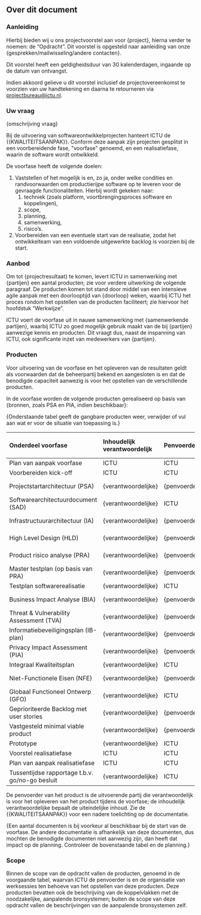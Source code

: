 ## Over dit document

### Aanleiding

Hierbij bieden wij u ons projectvoorstel aan voor {project}, hierna verder te noemen: de “Opdracht”. Dit voorstel is opgesteld naar aanleiding van onze {gesprekken/mailwisseling/andere contacten}.

Dit voorstel heeft een geldigheidsduur van 30 kalenderdagen, ingaande op de datum van ontvangst.

Indien akkoord gelieve u dit voorstel inclusief de projectovereenkomst te voorzien van uw handtekening en daarna te retourneren via projectbureau@ictu.nl.

### Uw vraag

{omschrijving vraag}

Bij de uitvoering van softwareontwikkelprojecten hanteert ICTU de {{KWALITEITSAANPAK}}. Conform deze aanpak zijn projecten gesplitst in een voorbereidende fase, "voorfase" genoemd, en een realisatiefase, waarin de software wordt ontwikkeld.

De voorfase heeft de volgende doelen:

1. Vaststellen of het mogelijk is en, zo ja, onder welke condities en randvoorwaarden om productierijpe software op te leveren voor de gevraagde functionaliteiten. Hierbij wordt gekeken naar:
    1. techniek (zoals platform, voortbrengingsproces software en koppelingen),
    2. scope,
    3. planning,
    4. samenwerking,
    5. risico’s.
2. Voorbereiden van een eventuele start van de realisatie, zodat het ontwikkelteam van een voldoende uitgewerkte backlog is voorzien bij de start.

### Aanbod

Om tot {projectresultaat} te komen, levert ICTU in samenwerking met {partijen} een aantal producten; zie voor verdere uitwerking de volgende paragraaf. De producten komen tot stand door middel van een intensieve agile aanpak met een doorlooptijd van {doorloop} weken, waarbij ICTU het proces rondom het opstellen van de producten faciliteert; zie hiervoor het hoofdstuk “Werkwijze”.

ICTU voert de voorfase uit in nauwe samenwerking met {samenwerkende partijen}, waarbij ICTU zo goed mogelijk gebruik maakt van de bij {partijen} aanwezige kennis en producten. Dit vraagt dus, naast de inspanning van ICTU, ook significante inzet van medewerkers van {partijen}.

### Producten

Voor uitvoering van de voorfase en het opleveren van de resultaten geldt als voorwaarden dat de beheerpartij bekend en aangesloten is en dat de benodigde capaciteit aanwezig is voor het opstellen van de verschillende producten.

In de voorfase worden de volgende producten gerealiseerd op basis van {bronnen, zoals PSA en PIA, indien beschikbaar}:

{Onderstaande tabel geeft de gangbare producten weer, verwijder of vul aan wat er voor de situatie van toepassing is.}

| Onderdeel voorfase                              | Inhoudelijk verantwoordelijk | Penvoerder   | Review en meewerken aan |
|:------------------------------------------------|:-----------------------------|:-------------|:------------------------|
| Plan van aanpak voorfase                        | ICTU                         | ICTU         | {reviewers}             |
| Voorbereiden kick-off                           | ICTU                         | ICTU         | {reviewers}             |
| Projectstartarchitectuur (PSA)                  | {verantwoordelijke}          | {penvoerder} | ICTU, {reviewers}       |
| Softwarearchitectuurdocument (SAD)              | {verantwoordelijke}          | ICTU         | {reviewers}             |
| Infrastructuurarchitectuur (IA)                 | {verantwoordelijke}          | {penvoerder} | ICTU, {reviewers}       |
| High Level Design (HLD)                         | {verantwoordelijke}          | {penvoerder} | ICTU, {reviewers}       |
| Product risico analyse (PRA)                    | {verantwoordelijke}          | {penvoerder} | ICTU, {reviewers}       |
| Master testplan (op basis van PRA)              | {verantwoordelijke}          | {penvoerder} | ICTU, {reviewers}       |
| Testplan softwarerealisatie                     | {verantwoordelijke}          | ICTU         | {reviewers}             |
| Business Impact Analyse (BIA)                   | {verantwoordelijke}          | {penvoerder} | ICTU, {reviewers}       |
| Threat & Vulnerability Assessment (TVA)         | {verantwoordelijke}          | {penvoerder} | ICTU, {reviewers}       |
| Informatiebeveiligingsplan  (IB-plan)           | {verantwoordelijke}          | {penvoerder} | ICTU, {reviewers}       |
| Privacy Impact Assessment (PIA)                 | {verantwoordelijke}          | {penvoerder} | ICTU, {reviewers}       |
| Integraal Kwaliteitsplan                        | {verantwoordelijke}          | ICTU         | {reviewers}             |
| Niet-Functionele Eisen (NFE)                    | {verantwoordelijke}          | {penvoerder} | ICTU, {reviewers}       |
| Globaal Functioneel Ontwerp (GFO)               | {verantwoordelijke}          | ICTU         | {reviewers}             |
| Geprioriteerde Backlog met user stories         | {verantwoordelijke}          | {penvoerder} | ICTU, {reviewers}       |
| Vastgesteld minimal viable product              | {verantwoordelijke}          | {penvoerder} | ICTU, {reviewers}       |
| Prototype                                       | {verantwoordelijke}          | ICTU         | {reviewers}             |
| Voorstel realisatiefase                         | ICTU                         | ICTU         | {reviewers}             |
| Plan van aanpak realisatiefase                  | ICTU                         | ICTU         | {reviewers}             |
| Tussentijdse rapportage t.b.v. go/no-go besluit | {verantwoordelijke}          | ICTU         | {reviewers}             |

De penvoerder van het product is de uitvoerende partij die verantwoordelijk is voor het opleveren van het product tijdens de voorfase; de inhoudelijk verantwoordelijke bepaalt de uiteindelijke inhoud. Zie de {{KWALITEITSAANPAK}} voor een nadere toelichting op de documentatie.

{Een aantal documenten is bij voorkeur al beschikbaar bij de start van de voorfase. De andere documentatie is afhankelijk van deze documenten, dus mochten de benodigde documenten niet aanwezig zijn, dan heeft dat impact op de planning. Controleer de bovenstaande tabel en de planning.}

### Scope

Binnen de scope van de opdracht vallen de producten, genoemd in de voorgaande tabel, waarvan ICTU de penvoerder is en de organisatie van werksessies ten behoeve van het opstellen van deze producten. Deze producten bevatten ook de beschrijving van de koppelvlakken met de noodzakelijke, aanpalende bronsystemen; buiten de scope van deze opdracht vallen de beschrijvingen van de aanpalende bronsystemen zelf.
